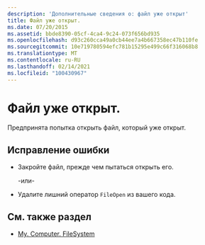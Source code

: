 ```yaml
---
description: 'Дополнительные сведения о: файл уже открыт'
title: Файл уже открыт.
ms.date: 07/20/2015
ms.assetid: bbde8390-05cf-4ca4-9c24-073f656bd935
ms.openlocfilehash: d93c260cca49a0cb44ee7a4b667358ec47b110fe
ms.sourcegitcommit: 10e719780594efc781b15295e499c66f316068b8
ms.translationtype: MT
ms.contentlocale: ru-RU
ms.lasthandoff: 02/14/2021
ms.locfileid: "100430967"
---
```

# <a name="the-file-is-already-open"></a>Файл уже открыт.

Предпринята попытка открыть файл, который уже открыт.  
  
## <a name="to-correct-this-error"></a>Исправление ошибки  
  
- Закройте файл, прежде чем пытаться открыть его.  
  
     -или-  
  
- Удалите лишний оператор `FileOpen` из вашего кода.  
  
## <a name="see-also"></a>См. также раздел

- [My. Computer. FileSystem](xref:Microsoft.VisualBasic.FileIO.FileSystem)
